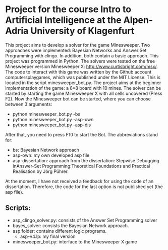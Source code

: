 # Project for the course Intro to Artificial Intelligence at the Alpen-Adria University of Klagenfurt

This project aims to develop a solver for the game Minesweeper. 
Two approaches were implemented: Bayesian Networks and Answer Set Programming with clingo. In addition, both contain a basic approach. This project was programmed in Python.
The solvers were tested on the free Minesweeper version Minesweeper X: http://www.curtisbright.com/msx/. 
The code to interact with this game was written by the Github account computersplaygames, which was published under the MIT License. This is located in the script minesweeper_bot.py.
The project aims at the beginner implementation of the game: a 8*8 board with 10 mines.
The solver can be started by starting the game Minesweeper X with all cells uncovered (Press F2).
Now the Minesweeper bot can be started, where you can choose between 3 arguments:

- python minesweeper_bot.py -bs
- python minesweeper_bot.py -asp-own
- python minesweeper_bot.py -asp-dis

After that, you need to press F10 to start the Bot. The abbreviations stand for:
- bs: Bayesian Network approach
- asp-own: my own developed asp file
- asp-dissertation: approach from the dissertation: Stepwise Debugging inAnswer-Set Programming:Theoretical Foundations and Practical Realisation by Jörg Pührer.

At the moment, I have not received a feedback for using the code of an dissertation. Therefore, the code for the last option is not published yet (the asp file).

## Scripts:

- asp_clingo_solver.py: consists of the Answer Set Programming solver
- bayes_solver: consists the Bayesian Network approach.
- asp folder: contains different logic programs. 
    - asp-v4.lp: my final version
- minesweeper_bot.py: interface to the Minesweeper X game
